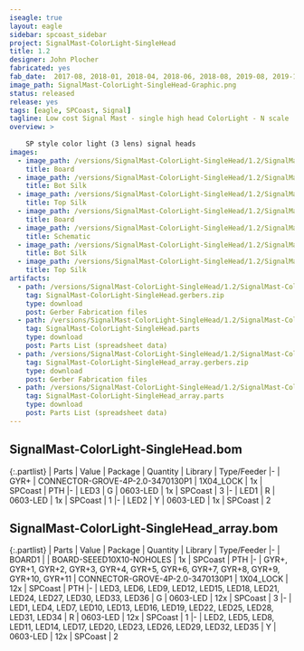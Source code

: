 ```yaml
---
iseagle: true
layout: eagle
sidebar: spcoast_sidebar
project: SignalMast-ColorLight-SingleHead
title: 1.2
designer: John Plocher
fabricated: yes
fab_date:  2017-08, 2018-01, 2018-04, 2018-06, 2018-08, 2019-08, 2019-11
image_path: SignalMast-ColorLight-SingleHead-Graphic.png
status: released
release: yes
tags: [eagle, SPCoast, Signal]
tagline: Low cost Signal Mast - single high head ColorLight - N scale
overview: >
    
    SP style color light (3 lens) signal heads
images:
  - image_path: /versions/SignalMast-ColorLight-SingleHead/1.2/SignalMast-ColorLight-SingleHead-1.2.brd.png
    title: Board
  - image_path: /versions/SignalMast-ColorLight-SingleHead/1.2/SignalMast-ColorLight-SingleHead-1.2.bot.brd.png
    title: Bot Silk
  - image_path: /versions/SignalMast-ColorLight-SingleHead/1.2/SignalMast-ColorLight-SingleHead-1.2.top.brd.png
    title: Top Silk
  - image_path: /versions/SignalMast-ColorLight-SingleHead/1.2/SignalMast-ColorLight-SingleHead_array-1.2.brd.png
    title: Board
  - image_path: /versions/SignalMast-ColorLight-SingleHead/1.2/SignalMast-ColorLight-SingleHead-1.2.sch.png
    title: Schematic
  - image_path: /versions/SignalMast-ColorLight-SingleHead/1.2/SignalMast-ColorLight-SingleHead_array-1.2.bot.brd.png
    title: Bot Silk
  - image_path: /versions/SignalMast-ColorLight-SingleHead/1.2/SignalMast-ColorLight-SingleHead_array-1.2.top.brd.png
    title: Top Silk
artifacts:
  - path: /versions/SignalMast-ColorLight-SingleHead/1.2/SignalMast-ColorLight-SingleHead-1.2.gerbers.zip
    tag: SignalMast-ColorLight-SingleHead.gerbers.zip
    type: download
    post: Gerber Fabrication files
  - path: /versions/SignalMast-ColorLight-SingleHead/1.2/SignalMast-ColorLight-SingleHead-1.2.parts.csv
    tag: SignalMast-ColorLight-SingleHead.parts
    type: download
    post: Parts List (spreadsheet data)
  - path: /versions/SignalMast-ColorLight-SingleHead/1.2/SignalMast-ColorLight-SingleHead_array-1.2.gerbers.zip
    tag: SignalMast-ColorLight-SingleHead_array.gerbers.zip
    type: download
    post: Gerber Fabrication files
  - path: /versions/SignalMast-ColorLight-SingleHead/1.2/SignalMast-ColorLight-SingleHead_array-1.2.parts.csv
    tag: SignalMast-ColorLight-SingleHead_array.parts
    type: download
    post: Parts List (spreadsheet data)
---
```


## SignalMast-ColorLight-SingleHead.bom

{:.partlist}
| Parts | Value | Package | Quantity | Library | Type/Feeder
|-
| GYR+ | CONNECTOR-GROVE-4P-2.0-3470130P1 | 1X04_LOCK | 1x | SPCoast | PTH
|-
| LED3 | G | 0603-LED | 1x | SPCoast | 3
|-
| LED1 | R | 0603-LED | 1x | SPCoast | 1
|-
| LED2 | Y | 0603-LED | 1x | SPCoast | 2

## SignalMast-ColorLight-SingleHead_array.bom

{:.partlist}
| Parts | Value | Package | Quantity | Library | Type/Feeder
|-
| BOARD1 |  | BOARD-SEEED10X10-NOHOLES | 1x | SPCoast | PTH
|-
| GYR+, GYR+1, GYR+2, GYR+3, GYR+4, GYR+5, GYR+6, GYR+7, GYR+8, GYR+9, GYR+10, GYR+11 | CONNECTOR-GROVE-4P-2.0-3470130P1 | 1X04_LOCK | 12x | SPCoast | PTH
|-
| LED3, LED6, LED9, LED12, LED15, LED18, LED21, LED24, LED27, LED30, LED33, LED36 | G | 0603-LED | 12x | SPCoast | 3
|-
| LED1, LED4, LED7, LED10, LED13, LED16, LED19, LED22, LED25, LED28, LED31, LED34 | R | 0603-LED | 12x | SPCoast | 1
|-
| LED2, LED5, LED8, LED11, LED14, LED17, LED20, LED23, LED26, LED29, LED32, LED35 | Y | 0603-LED | 12x | SPCoast | 2
